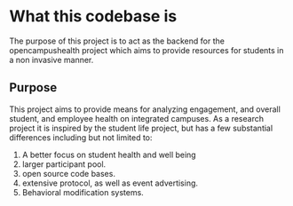 # What this codebase is

The purpose of this project is to act as the backend for the opencampushealth project which 
aims to provide resources for students in a non invasive manner. 

## Purpose

This project aims to provide means for analyzing engagement, and overall student, and employee health on
integrated campuses. As a research project it is inspired by the student life project, but has a few substantial differences including but not limited to:
1. A better focus on student health and well being
2. larger participant pool.
3. open source code bases.
4. extensive protocol, as well as event advertising.
5. Behavioral modification systems.

##